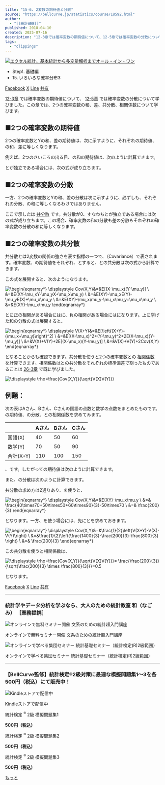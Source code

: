 ```yaml
---
title: "15-6. 2変数の期待値と分散"
source: "https://bellcurve.jp/statistics/course/18592.html"
author:
  - "[[統計WEB]]"
published: 2018-04-10
created: 2025-07-16
description: "12-3章では確率変数の期待値について、12-5章では確率変数の分散について学びました。この章では、2つの確率変数の和、差、共分散、相関係数について学びます。 ■2つの確率変数の期待値 2つの確率変数とYの和、差の期待値 … 続きを読む 15-6. 2変数の期待値と分散"
tags:
  - "clippings"
---
```

[![エクセル統計。基本統計から多変量解析までオール・イン・ワン](https://bellcurve.jp/statistics/wp-content/uploads/2024/09/statistics02_a_ver3.png "エクセル統計。基本統計から多変量解析までオール・イン・ワン")](https://bellcurve.jp/ex/)

- Step1. 基礎編
- 15\. いろいろな確率分布3

[Facebook](https://bellcurve.jp/#facebook "Facebook") [X](https://bellcurve.jp/#x "X") [Line](https://bellcurve.jp/#line "Line") [共有](https://www.addtoany.com/share#url=https%3A%2F%2Fbellcurve.jp%2Fstatistics%2Fcourse%2F18592.html&title=15-6.%202%E5%A4%89%E6%95%B0%E3%81%AE%E6%9C%9F%E5%BE%85%E5%80%A4%E3%81%A8%E5%88%86%E6%95%A3)

[12-3章](https://bellcurve.jp/statistics/course/6712.html) では確率変数の期待値について、 [12-5章](https://bellcurve.jp/statistics/course/6716.html) では確率変数の分散について学びました。この章では、2つの確率変数の和、差、共分散、相関係数について学びます。

## ■2つの確率変数の期待値

2つの確率変数とYの和、差の期待値は、次に示すように、それぞれの期待値、の和、差に等しくなります。

例えば、2つのさいころの出る目、の和の期待値は、次のように計算できます。

とが独立である場合には、次の式が成り立ちます。

## ■2つの確率変数の分散

一方、2つの確率変数とYの和、差の分散は次に示すように、必ずしも、それぞれの分散、の和に等しくなるわけではありません。

ここで示したは [共分散](https://bellcurve.jp/statistics/glossary/914.html) です。共分散が0、すなわちとが独立である場合には次の式が成り立ちます。この場合、確率変数の和の分散も差の分散もそれぞれの確率変数の分散の和に等しくなります。

## ■2つの確率変数の共分散

共分散とは2変数の関係の強さを表す指標の一つで、（Covariance）で表されます。確率変数、の期待値をそれぞれ、とすると、との共分散は次の式から計算できます。

この式を展開すると、次のようになります。

![ \begin{eqnarray*} \displaystyle Cov(X,Y)&=&E[(X-\mu_x)(Y-\mu_y)] \\ &=&E(XY-\mu_xY-\mu_yX+\mu_x\mu_y) \\ &=&E(XY)-\mu_xE(Y)-\mu_yE(X)+\mu_x\mu_y \\ &=&E(XY)-\mu_x\mu_y-\mu_x\mu_y+\mu_x\mu_y \\ &=&E(XY)-\mu_x\mu_y \end{eqnarray*} ](https://bellcurve.jp/statistics/wp-content/ql-cache/quicklatex.com-eede6671541630710ff6a784f3975092_l3.svg "Rendered by QuickLaTeX.com")

とに正の相関がある場合にはに、負の相関がある場合にはになります。上に挙げた和の分散の式は展開すると、

![ \begin{eqnarray*} \displaystyle V(X+Y)&=&E[\left\{(X+Y)-(\mu_x+\mu_y)\right\}^2] \\ &=&E[(X-\mu_x)^2+(Y-\mu_y)^2+2E(X-\mu_x)(Y-\mu_y)] \\ &=&V(X)+V(Y)+2E[(X-\mu_x)(Y-\mu_y)] \\ &=&V(X)+V(Y)+2Cov(X,Y) \end{eqnarray*} ](https://bellcurve.jp/statistics/wp-content/ql-cache/quicklatex.com-394dc9551f9f52b15b801671dc8dd8d1_l3.svg "Rendered by QuickLaTeX.com")

となることからも確認できます。共分散を使うと2つの確率変数との [相関係数](https://bellcurve.jp/statistics/glossary/290.html) を計算できます。相関係数はとの共分散をそれぞれの標準偏差で割ったものであることは [26-3章](https://bellcurve.jp/statistics/course/9591.html) で既に学びました。

![ \displaystyle \rho=\frac{Cov(X,Y)}{\sqrt{V(X)V(Y)}} ](https://bellcurve.jp/statistics/wp-content/ql-cache/quicklatex.com-642e4588cc78bda88f3fd5bc767b943f_l3.svg "Rendered by QuickLaTeX.com")

## 例題：

次の表はAさん、Bさん、Cさんの国語の点数と数学の点数をまとめたものです。の期待値、の分散、との相関係数を求めてみます。

|  | Aさん | Bさん | Cさん |
| --- | --- | --- | --- |
| 国語(X) | 40 | 50 | 60 |
| 数学(Y) | 70 | 50 | 90 |
| 合計(X+Y) | 110 | 100 | 150 |

、です。したがっての期待値は次のように計算できます。

また、の分散は次のように計算できます。

共分散の求め方は2通りあり、を使うと、

![ \begin{eqnarray*} \displaystyle Cov(X,Y)&=&E(XY)-\mu_x\mu_y \\ &=& \frac{40\times70+50\times50+60\times90}{3}-50\times70 \\ &=& \frac{200}{3} \end{eqnarray*} ](https://bellcurve.jp/statistics/wp-content/ql-cache/quicklatex.com-82555e7806ecde99d51b543ba78b8553_l3.svg "Rendered by QuickLaTeX.com")

となります。一方、を使う場合には、先にとを求めておきます。

![ \begin{eqnarray*} \displaystyle Cov(X,Y)&=&\frac{1}{2}\left\{V(X+Y)-V(X)-V(Y)\right\} \\ &=&\frac{1}{2}\left\{\frac{1400}{3}-\frac{200}{3}-\frac{800}{3} \right\} \\ &=& \frac{200}{3} \end{eqnarray*} ](https://bellcurve.jp/statistics/wp-content/ql-cache/quicklatex.com-e0e276fdac507a82f0cb38612c4aef34_l3.svg "Rendered by QuickLaTeX.com")

この共分散を使うと相関係数は、

![ \displaystyle \rho=\frac{Cov(X,Y)}{\sqrt{V(X)V(Y)}}= \frac{\frac{200}{3}}{\sqrt{\frac{200}{3} \times \frac{800}{3}}}=0.5 ](https://bellcurve.jp/statistics/wp-content/ql-cache/quicklatex.com-9351dba3b185b6bfdf7be6f390544612_l3.svg "Rendered by QuickLaTeX.com")

となります。

[Facebook](https://bellcurve.jp/#facebook "Facebook") [X](https://bellcurve.jp/#x "X") [Line](https://bellcurve.jp/#line "Line") [共有](https://www.addtoany.com/share#url=https%3A%2F%2Fbellcurve.jp%2Fstatistics%2Fcourse%2F18592.html&title=15-6.%202%E5%A4%89%E6%95%B0%E3%81%AE%E6%9C%9F%E5%BE%85%E5%80%A4%E3%81%A8%E5%88%86%E6%95%A3)

---

### 統計学やデータ分析を学ぶなら、大人のための統計教室 和（なごみ） ［業務提携］

![オンラインで無料セミナー開催 文系のための統計超入門講座](https://bellcurve.jp/statistics/wp-content/uploads/2025/05/toukeicyounyumon.png)

オンラインで無料セミナー開催 文系のための統計超入門講座

![オンラインで学べる集団セミナー 統計基礎セミナー（統計検定(R)2級範囲）](https://bellcurve.jp/statistics/wp-content/uploads/2025/05/toukeikiso.png)

オンラインで学べる集団セミナー 統計基礎セミナー（統計検定(R)2級範囲）

---

### 【BellCurve監修】統計検定®2級対策に最適な模擬問題集1～3を各500円（税込）にて販売中！

![Kindleストアで配信中](https://bellcurve.jp/statistics/wp-content/uploads/2018/07/bnr_kindle.png)

Kindleストアで配信中

統計検定 <sup>®</sup> 2級 模擬問題集1

**500円（税込）**  

統計検定 <sup>®</sup> 2級 模擬問題集2

**500円（税込）**  

統計検定 <sup>®</sup> 2級 模擬問題集3

**500円（税込）**  

[もっと](https://bellcurve.jp/statistics/course/#addtoany "すべてを表示")